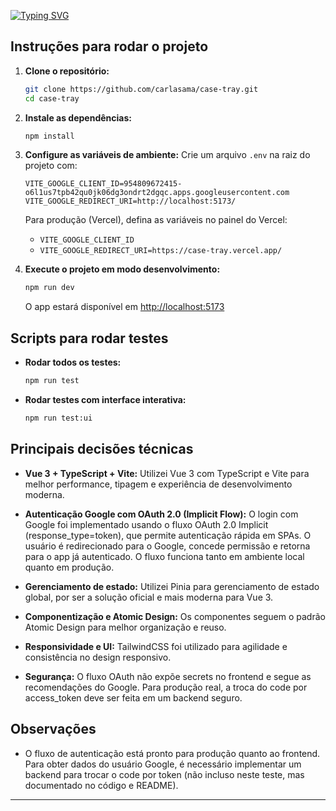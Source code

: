 [![Typing SVG](https://readme-typing-svg.demolab.com?font=Fira+Code&size=33&pause=1000&color=F727DE&width=700&height=100&lines=Case+Tray+%7C+Jogo+da+Mem%C3%B3ria)](https://git.io/typing-svg)

## Instruções para rodar o projeto

1. **Clone o repositório:**
   ```sh
   git clone https://github.com/carlasama/case-tray.git
   cd case-tray
   ```

2. **Instale as dependências:**
   ```sh
   npm install
   ```

3. **Configure as variáveis de ambiente:**
   Crie um arquivo `.env` na raiz do projeto com:
   ```env
   VITE_GOOGLE_CLIENT_ID=954809672415-o6l1us7tpb42qu0jk06dg3ondrt2dgqc.apps.googleusercontent.com
   VITE_GOOGLE_REDIRECT_URI=http://localhost:5173/
   ```
   Para produção (Vercel), defina as variáveis no painel do Vercel:
   - `VITE_GOOGLE_CLIENT_ID`
   - `VITE_GOOGLE_REDIRECT_URI=https://case-tray.vercel.app/`

4. **Execute o projeto em modo desenvolvimento:**
   ```sh
   npm run dev
   ```
   O app estará disponível em [http://localhost:5173](http://localhost:5173)

## Scripts para rodar testes

- **Rodar todos os testes:**
  ```sh
  npm run test
  ```
- **Rodar testes com interface interativa:**
  ```sh
  npm run test:ui
  ```

## Principais decisões técnicas

- **Vue 3 + TypeScript + Vite:**
  Utilizei Vue 3 com TypeScript e Vite para melhor performance, tipagem e experiência de desenvolvimento moderna.

- **Autenticação Google com OAuth 2.0 (Implicit Flow):**
  O login com Google foi implementado usando o fluxo OAuth 2.0 Implicit (response_type=token), que permite autenticação rápida em SPAs. O usuário é redirecionado para o Google, concede permissão e retorna para o app já autenticado. O fluxo funciona tanto em ambiente local quanto em produção.

- **Gerenciamento de estado:**
  Utilizei Pinia para gerenciamento de estado global, por ser a solução oficial e mais moderna para Vue 3.

- **Componentização e Atomic Design:**
  Os componentes seguem o padrão Atomic Design para melhor organização e reuso.

- **Responsividade e UI:**
  TailwindCSS foi utilizado para agilidade e consistência no design responsivo.

- **Segurança:**
  O fluxo OAuth não expõe secrets no frontend e segue as recomendações do Google. Para produção real, a troca do code por access_token deve ser feita em um backend seguro.

## Observações
- O fluxo de autenticação está pronto para produção quanto ao frontend. Para obter dados do usuário Google, é necessário implementar um backend para trocar o code por token (não incluso neste teste, mas documentado no código e README).

---
